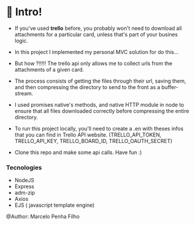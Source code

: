 # **:man: Intro**!

- If you've used **trello** before, you probably won't need to download all attachments for a particular card, unless that's part of your busines logic.

- In this project I implemented my personal MVC solution for do this...

- But how ?!!!!! The trello api only allows me to collect urls from the attachments of a given card.

- The process consists of getting the files through their url, saving them, and then compressing the directory to send to the front as a buffer-stream.
- I used promises native's methods, and native HTTP module in node to ensure that all files downloaded correctly before compressing the entire directory. 

- To run this project locally, you'll need to create a .en with theses infos that you can find in Trello API website.
  (TRELLO_API_TOKEN,
  TRELLO_API_KEY,
  TRELLO_BOARD_ID,
  TRELLO_OAUTH_SECRET)
- Clone this repo and make some api calls. Have fun :)



### Tecnologies
- NodeJS
- Express
- adm-zip
- Axios
- EJS ( javascript template engine)

@Author: Marcelo Penha Filho

